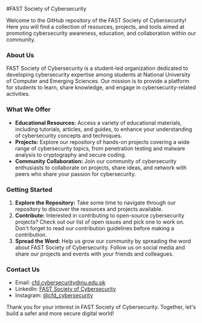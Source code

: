 #FAST Society of Cybersecurity

Welcome to the GitHub repository of the FAST Society of Cybersecurity! Here you will find a collection of resources, projects, and tools aimed at promoting cybersecurity awareness, education, and collaboration within our community.

### About Us
FAST Society of Cybersecurity is a student-led organization dedicated to developing cybersecurity expertise among students at National University of Computer and Emerging Sciences. Our mission is to provide a platform for students to learn, share knowledge, and engage in cybersecurity-related activities.

### What We Offer
- **Educational Resources:** Access a variety of educational materials, including tutorials, articles, and guides, to enhance your understanding of cybersecurity concepts and techniques.
- **Projects:** Explore our repository of hands-on projects covering a wide range of cybersecurity topics, from penetration testing and malware analysis to cryptography and secure coding.
- **Community Collaboration:** Join our community of cybersecurity enthusiasts to collaborate on projects, share ideas, and network with peers who share your passion for cybersecurity.

### Getting Started
1. **Explore the Repository:** Take some time to navigate through our repository to discover the resources and projects available.
2. **Contribute:** Interested in contributing to open-source cybersecurity projects? Check out our list of open issues and pick one to work on. Don't forget to read our contribution guidelines before making a contribution.
3. **Spread the Word:** Help us grow our community by spreading the word about FAST Society of Cybersecurity. Follow us on social media and share our projects and events with your friends and colleagues.

### Contact Us
- Email: cfd.cybersecurity@nu.edu.pk
- LinkedIn: [FAST Society of Cybersecurity]([https://www.linkedin.com/company/fast-society-of-cybersecurity](https://www.linkedin.com/company/fast-society-of-cybersecurity-10/))
- Instagram: [@cfd_cybersecurity](https://www.instagram.com/cfd_cybersecurity/)

Thank you for your interest in FAST Society of Cybersecurity. Together, let's build a safer and more secure digital world!
